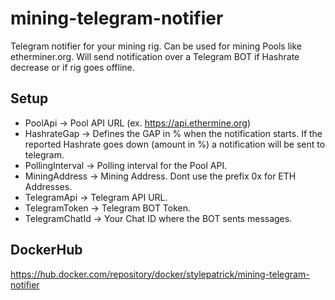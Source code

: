 # mining-telegram-notifier
 Telegram notifier for your mining rig. Can be used for mining Pools like etherminer.org.
 Will send notification over a Telegram BOT if Hashrate decrease or if rig goes offline.

## Setup
- PoolApi -> Pool API URL (ex. https://api.ethermine.org)
- HashrateGap -> Defines the GAP in % when the notification starts. If the reported Hashrate goes down (amount in %) a notification will be sent to telegram. 
- PollingInterval -> Polling interval for the Pool API.
- MiningAddress -> Mining Address. Dont use the prefix 0x for ETH Addresses.
- TelegramApi -> Telegram API URL.
- TelegramToken -> Telegram BOT Token. 
- TelegramChatId -> Your Chat ID where the BOT sents messages.

## DockerHub
https://hub.docker.com/repository/docker/stylepatrick/mining-telegram-notifier

